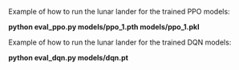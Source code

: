 

Example of how to run the lunar lander for the trained PPO models:

**python eval_ppo.py models/ppo_1.pth models/ppo_1.pkl**



Example of how to run the lunar lander for the trained DQN models:

**python eval_dqn.py models/dqn.pt**
